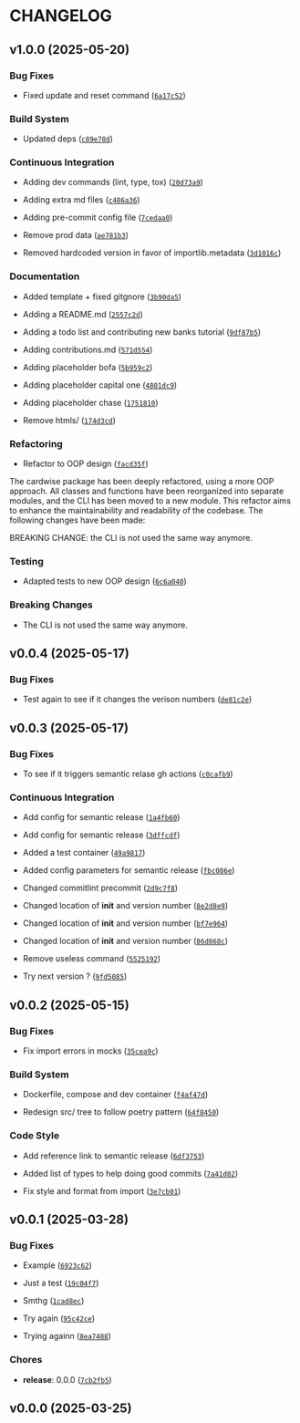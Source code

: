 # CHANGELOG


## v1.0.0 (2025-05-20)

### Bug Fixes

- Fixed update and reset command
  ([`6a17c52`](https://github.com/Aydin-ab/cardwise/commit/6a17c5242644997e79bf4f2e370516da03474353))

### Build System

- Updated deps
  ([`c89e78d`](https://github.com/Aydin-ab/cardwise/commit/c89e78d47f858585e7cf4085a50d489d260e6851))

### Continuous Integration

- Adding dev commands (lint, type, tox)
  ([`20d73a9`](https://github.com/Aydin-ab/cardwise/commit/20d73a915d8e7c4658e6877233a1029d46ff000b))

- Adding extra md files
  ([`c486a36`](https://github.com/Aydin-ab/cardwise/commit/c486a363064e259fc4ed75597912ab818c461f0f))

- Adding pre-commit config file
  ([`7cedaa0`](https://github.com/Aydin-ab/cardwise/commit/7cedaa09db425fb0385ee74b6977dd89837f9a60))

- Remove prod data
  ([`ae781b3`](https://github.com/Aydin-ab/cardwise/commit/ae781b38d401cfb102f951d91e4b77e9845db31e))

- Removed hardcoded version in favor of importlib.metadata
  ([`3d1016c`](https://github.com/Aydin-ab/cardwise/commit/3d1016c2e51b54ca7e899c7287dd3e0ea7a3722d))

### Documentation

- Added template + fixed gitgnore
  ([`3b90da5`](https://github.com/Aydin-ab/cardwise/commit/3b90da54ba011ab7098c3e29c5e1dcb329ec1269))

- Adding a README.md
  ([`2557c2d`](https://github.com/Aydin-ab/cardwise/commit/2557c2d7301b921e91f8db08f66a767e91ac4264))

- Adding a todo list and contributing new banks tutorial
  ([`9df87b5`](https://github.com/Aydin-ab/cardwise/commit/9df87b59f4088bf30f7261580786cee82f646afe))

- Adding contributions.md
  ([`571d554`](https://github.com/Aydin-ab/cardwise/commit/571d5547b190771460ee5328536db7cb13b5295b))

- Adding placeholder bofa
  ([`5b959c2`](https://github.com/Aydin-ab/cardwise/commit/5b959c2d76cae182fd2d4549ca65071d3f7ea692))

- Adding placeholder capital one
  ([`4801dc9`](https://github.com/Aydin-ab/cardwise/commit/4801dc936e9258ad88d8905506b23cb6d49aae6e))

- Adding placeholder chase
  ([`1751810`](https://github.com/Aydin-ab/cardwise/commit/175181067155ccfa5ea7f1a82b02cdc3c4126779))

- Remove htmls/
  ([`174d3cd`](https://github.com/Aydin-ab/cardwise/commit/174d3cd219a801f552007eb4af182d0c220bfa47))

### Refactoring

- Refactor to OOP design
  ([`facd35f`](https://github.com/Aydin-ab/cardwise/commit/facd35fca1084b0bf56e94dc523e203ba11e8232))

The cardwise package has been deeply refactored, using a more OOP approach. All classes and
  functions have been reorganized into separate modules, and the CLI has been moved to a new module.
  This refactor aims to enhance the maintainability and readability of the codebase. The following
  changes have been made:

BREAKING CHANGE: the CLI is not used the same way anymore.

### Testing

- Adapted tests to new OOP design
  ([`6c6a040`](https://github.com/Aydin-ab/cardwise/commit/6c6a040da444d9fb750dfce94c66aa3c94c757f2))

### Breaking Changes

- The CLI is not used the same way anymore.


## v0.0.4 (2025-05-17)

### Bug Fixes

- Test again to see if it changes the verison numbers
  ([`de81c2e`](https://github.com/Aydin-ab/cardwise/commit/de81c2e2d3f9f0f757a200e3245e8ca602818b86))


## v0.0.3 (2025-05-17)

### Bug Fixes

- To see if it triggers semantic relase gh actions
  ([`c0cafb9`](https://github.com/Aydin-ab/cardwise/commit/c0cafb922e3a48172b9fcc54c74c6268ef1d9ffa))

### Continuous Integration

- Add config for semantic release
  ([`1a4fb60`](https://github.com/Aydin-ab/cardwise/commit/1a4fb60a6a4102a42638359855a116a1608c40cf))

- Add config for semantic release
  ([`3dffcdf`](https://github.com/Aydin-ab/cardwise/commit/3dffcdfb87ca7ea9d00c2187ec1498815a4bd571))

- Added a test container
  ([`49a9817`](https://github.com/Aydin-ab/cardwise/commit/49a9817d1486ba34ade1cce3348a61824164435c))

- Added config parameters for semantic release
  ([`fbc086e`](https://github.com/Aydin-ab/cardwise/commit/fbc086e16038f27673735ebcbbe5b2b24c260ddb))

- Changed commitlint precommit
  ([`2d9c7f8`](https://github.com/Aydin-ab/cardwise/commit/2d9c7f88eb19116c6d2db3a10d67b6a6d7c63bb0))

- Changed location of __init__ and version number
  ([`8e2d8e9`](https://github.com/Aydin-ab/cardwise/commit/8e2d8e994b203877a20fe41e495313b8a8dc8b09))

- Changed location of __init__ and version number
  ([`bf7e964`](https://github.com/Aydin-ab/cardwise/commit/bf7e964574f463380e13307e25cc190800414361))

- Changed location of __init__ and version number
  ([`86d868c`](https://github.com/Aydin-ab/cardwise/commit/86d868c90416e31f47f217fa9b48af815472ba0d))

- Remove useless command
  ([`5525192`](https://github.com/Aydin-ab/cardwise/commit/5525192610affde77e91147510716105a44ea8c1))

- Try next version ?
  ([`9fd5085`](https://github.com/Aydin-ab/cardwise/commit/9fd50851f9a54fad5fdb8e5ebfcc6ae6d0878d2a))


## v0.0.2 (2025-05-15)

### Bug Fixes

- Fix import errors in mocks
  ([`35cea9c`](https://github.com/Aydin-ab/cardwise/commit/35cea9c503d72667627814be1bbab8adde8bff7b))

### Build System

- Dockerfile, compose and dev container
  ([`f4af47d`](https://github.com/Aydin-ab/cardwise/commit/f4af47d7043494a3760859e3c8dc158e09bc31dd))

- Redesign src/ tree to follow poetry pattern
  ([`64f8450`](https://github.com/Aydin-ab/cardwise/commit/64f8450c947bf0ef24349e0572666310f0530992))

### Code Style

- Add reference link to semantic release
  ([`6df3753`](https://github.com/Aydin-ab/cardwise/commit/6df375337108dedf607df93304cef1ca9a9d5311))

- Added list of types to help doing good commits
  ([`7a41d02`](https://github.com/Aydin-ab/cardwise/commit/7a41d02470134ebc155389bc5de61c5cef8cca10))

- Fix style and format from import
  ([`3e7cb01`](https://github.com/Aydin-ab/cardwise/commit/3e7cb01aed09128800a51b8da153a9d295717453))


## v0.0.1 (2025-03-28)

### Bug Fixes

- Example
  ([`6923c62`](https://github.com/Aydin-ab/cardwise/commit/6923c62f8ad24ed1baa0b4a3f3b06ae767f70fc7))

- Just a test
  ([`19c04f7`](https://github.com/Aydin-ab/cardwise/commit/19c04f76355165e1444d8c953dff033d7ca46604))

- Smthg
  ([`1cad8ec`](https://github.com/Aydin-ab/cardwise/commit/1cad8ecf44efc0018a7081f843b11bec626ebd14))

- Try again
  ([`95c42ce`](https://github.com/Aydin-ab/cardwise/commit/95c42ce1d16e6a27779188159e89f1c103e80653))

- Trying againn
  ([`8ea7488`](https://github.com/Aydin-ab/cardwise/commit/8ea74888ea129b493747f20454382ec7f03434f7))

### Chores

- **release**: 0.0.0
  ([`7cb2fb5`](https://github.com/Aydin-ab/cardwise/commit/7cb2fb5476d760092f1820b52dea049325eb6ea2))


## v0.0.0 (2025-03-25)
